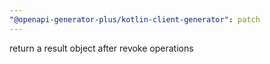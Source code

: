 ```yaml
---
"@openapi-generator-plus/kotlin-client-generator": patch
---
```


return a result object after revoke operations
